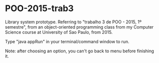 # POO-2015-trab3
Library system prototype.
Referring to "trabalho 3 de POO - 2015, 1º semestre", from an object-oriented programming class from my Computer Science course at University of Sao Paulo, from 2015.

Type "java appRun" in your terminal/command window to run.

Note: after choosing an option, you can't go back to menu before finishing it.
